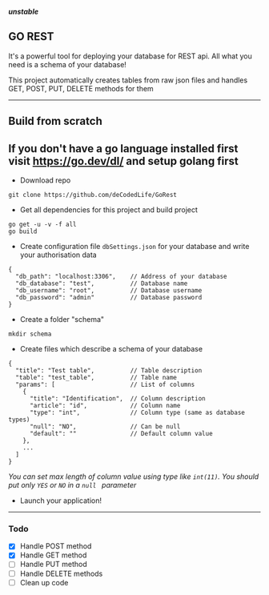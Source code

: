 ***unstable***

## GO REST
It's a powerful tool for deploying your database for REST api.
All what you need is a schema of your database!

This project automatically creates tables from raw json files and handles GET, POST, 
PUT, DELETE methods for them 

---

## Build from scratch
If you don't have a go language installed first visit https://go.dev/dl/ 
and setup golang first
---
* Download repo
```shell script
git clone https://github.com/deCodedLife/GoRest
```
* Get all dependencies for this project and build project
```shell script
go get -u -v -f all
go build
```
* Create configuration file `dbSettings.json` for your database and write your authorisation data
```json5
{
  "db_path": "localhost:3306",    // Address of your database
  "db_database": "test",          // Database name
  "db_username": "root",          // Database username
  "db_password": "admin"          // Database password
}
```
* Create a folder "schema"
```shell script
mkdir schema
```
* Create files which describe a schema of your database
```json5
{
  "title": "Test table",          // Table description
  "table": "test_table",          // Table name
  "params": [                     // List of columns
    {
      "title": "Identification",  // Column description
      "article": "id",            // Column name
      "type": "int",              // Column type (same as database types)
      "null": "NO",               // Can be null
      "default": ""               // Default column value
    },
    ...
  ]
}
```
*You can set max length of column value using type like `int(11)`. You should put only `YES` or `NO` in a `null
` parameter* 
* Launch your application!

---

### Todo
- [X] Handle POST method
- [X] Handle GET method
- [ ] Handle PUT method
- [ ] Handle DELETE methods
- [ ] Clean up code
